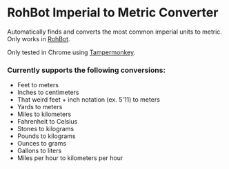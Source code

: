 # RohBot Imperial to Metric Converter

Automatically finds and converts the most common imperial units to metric. Only works in [RohBot](https://rohbot.net).

Only tested in Chrome using [Tampermonkey](http://tampermonkey.net/).

### Currently supports the following conversions:
* Feet to meters
* Inches to centimeters
* That weird feet + inch notation (ex. 5'11) to meters
* Yards to meters
* Miles to kilometers
* Fahrenheit to Celsius
* Stones to kilograms
* Pounds to kilograms
* Ounces to grams
* Gallons to liters
* Miles per hour to kilometers per hour
